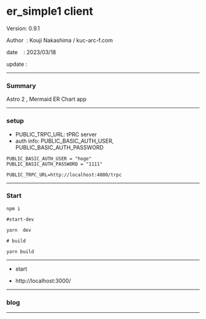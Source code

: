 ﻿# er_simple1 client

 Version: 0.9.1

 Author  : Kouji Nakashima / kuc-arc-f.com

 date    : 2023/03/18 

 update  :

***
### Summary

Astro 2 , Mermaid ER Chart app

***
### setup
 
* PUBLIC_TRPC_URL: tPRC server
* auth info: PUBLIC_BASIC_AUTH_USER, PUBLIC_BASIC_AUTH_PASSWORD

```
PUBLIC_BASIC_AUTH_USER = "hoge"
PUBLIC_BASIC_AUTH_PASSWORD = "1111"

PUBLIC_TRPC_URL=http://localhost:4000/trpc
```

***
### Start

```
npm i

#start-dev

yarn  dev

# build

yarn build
```

***
* start

* http://localhost:3000/

***
### blog

***


